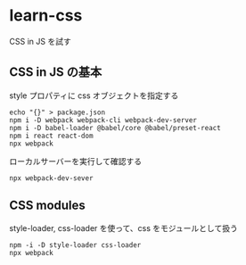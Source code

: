 # learn-css
CSS in JS を試す

## CSS in JS の基本
style プロパティに css オブジェクトを指定する

```
echo "{}" > package.json
npm i -D webpack webpack-cli webpack-dev-server
npm i -D babel-loader @babel/core @babel/preset-react
npm i react react-dom
npx webpack
```
ローカルサーバーを実行して確認する
```
npx webpack-dev-sever
```

## CSS modules
style-loader, css-loader を使って、css をモジュールとして扱う
```
npm -i -D style-loader css-loader
npx webpack
```

